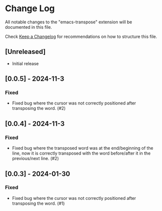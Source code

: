 # Change Log

All notable changes to the "emacs-transpose" extension will be documented in this file.

Check [Keep a Changelog](http://keepachangelog.com/) for recommendations on how to structure this file.

## [Unreleased]

- Initial release

## [0.0.5] - 2024-11-3

### Fixed

- Fixed bug where the cursor was not correctly positioned after transposing the word. (#2)

## [0.0.4] - 2024-11-3

### Fixed

- Fixed bug where the transposed word was at the end/beginning of the line, now it is correctly transposed with the word before/after it in the previous/next line. (#2)

## [0.0.3] - 2024-01-30

### Fixed

- Fixed bug where the cursor was not correctly positioned after transposing the word. (#1)
